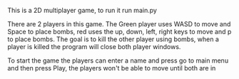 This is a 2D multiplayer game, to run it run main.py

There are 2 players in this game. The Green player uses WASD to move and 
Space to place bombs, red uses the up, down, left, right keys to move
and p to place bombs.
The goal is to kill the other player using bombs, when a player is killed
the program will close both player windows.

To start the game the players can enter a name and press go to main menu
and then press Play, the players won't be able to move until both are in